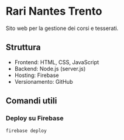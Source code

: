 # Rari Nantes Trento

Sito web per la gestione dei corsi e tesserati.

## Struttura
- Frontend: HTML, CSS, JavaScript
- Backend: Node.js (server.js)
- Hosting: Firebase
- Versionamento: GitHub

## Comandi utili

### Deploy su Firebase
```bash
firebase deploy
```